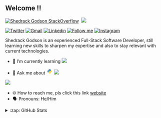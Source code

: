 <!-- ## Hi there, I'm Shedrack Godson👋 -->
## Welcome !!


[![Shedrack Godson StackOverflow](https://github-readme-stackoverflow.vercel.app/?userID=12733154)](https://stackoverflow.com/users/12733154/shedrack)&nbsp;
[<img src="https://cr-ss-service.azurewebsites.net/api/ScreenShot?widget=summary&username=shedrackgodson&badges=3&--badge-margin=1px&branding=false&layout=horizontal&show-avatar=true&style=--header-bg-color:%2300A856;--border-radius:3px;--name-font-weight:bold;--name-font-size:11.5px;--header-padding:1px;--badge-rank-font-size:0.2em;--badge-location-font-size:0.2em;--badge-technology-font-size:5px;width:300px;--avatar-size:30px;--score-font-size:12px;"
/>](https://profile.codersrank.io/user/shedrackgodson/)

<!-- ![Profile Metrics](https://github.com/elirehema/elirehema/blob/master/github-metrics.svg)-->
[![Twitter](https://img.shields.io/twitter/follow/godson_shedrack?label=Follow&style=social)](https://www.twitter.com/godson_shedrack)
[![Gmail](https://img.shields.io/badge/-Gmail-c14438?style=flat&logo=Gmail&logoColor=white)](mailto:hedrickgodson23@gmail.com)
[![Linkedin](https://img.shields.io/badge/-LinkedIn-blue?style=flat&logo=Linkedin&logoColor=white)](https://www.linkedin.com/in/shedrack-godson/)
[<img src="https://img.shields.io/github/followers/ShedrackGodson?label=follow&style=social" height="22" title="Follow me" />](https://github.com/ShedrackGodson) 
[![Instagram](https://img.shields.io/badge/-Instagram-c13584?style=flat&labelColor=c13584&logo=instagram&logoColor=white)](https://www.instagram.com/rickie_godson)


Shedrack Godson is an experienced Full-Stack Software Developer, still learning new skills to sharpen my expertise and also to stay relevant with current technologies.


- 🌱 I’m currently learning <img height="20" src="https://upload.wikimedia.org/wikipedia/commons/a/a7/React-icon.svg"></code>

- 💬 Ask me about 
 <img height="20" src="https://raw.githubusercontent.com/github/explore/80688e429a7d4ef2fca1e82350fe8e3517d3494d/topics/python/python.png"></code>
 <img height="20" src="https://static.djangoproject.com/img/logos/django-logo-negative.png"></code>
<!--  <img height="20" src="https://www.django-rest-framework.org/img/logo.png"></code> IF the below corrupt replace with this code-->
 <img height="20" src="https://miro.medium.com/max/1200/1*N5Iep1wJY1iXgMzpHxzE8w.png"></code>

- 🌐 How to reach me, pls click this link [website](https://shedrackgodson.pythonanywhere.com/contact/)
- 🗣 Pronouns: He/Him



<!-- ### Wakatime Week Stats
[![willianrod's wakatime stats](https://github-readme-stats.vercel.app/api/wakatime?username=Shedrack)](https://github.com/ShedrackGodson/github-readme-stats)

[![ReadMe Card](https://github-readme-stats.vercel.app/api/pin/?username=ShedrackGodson&repo=github-readme-stats)](https://github.com/ShedrackGodson/github-readme-stats)

### Latest Blog Posts 📕 -->

<!-- BLOG-POST-LIST:START -->
<!-- - [Django: Email Service](https://shedrackgodson.pythonanywhere.com/post/4/) -->
<!-- - [Python: Middle of the Linked List](https://shedrackgodson.pythonanywhere.com/post/3/) -->
<!-- - [Django: Tiny-MCE Editor Integration with Django](https://shedrackgodson.pythonanywhere.com/post/2/) -->
<!-- - [Django: Setup Django-MySQL database on Python Anywhere](https://shedrackgodson.pythonanywhere.com/post/1/) -->
<!-- BLOG-POST-LIST:END -->

<!-- ➡️ [more blog posts...](https://shedrackgodson.pythonanywhere.com) -->

<details>
  <summary>:zap: GitHub Stats</summary>

  ![Shedrack Godson's github stats](https://github-readme-stats.vercel.app/api?username=ShedrackGodson&show_icons=true&theme=radical)

</details>


<!-- [website]: https://shedrackgodson.pythonanywhere.com/contact/
[twitter]: https://twitter.com/godson_shedrack
[instagram]: https://www.instagram.com/rickie_godson/
[linkedin]: https://www.linkedin.com/in/shedrack-godson/ -->

